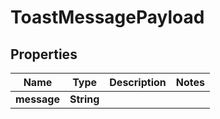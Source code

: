 
# ToastMessagePayload

## Properties
Name | Type | Description | Notes
------------ | ------------- | ------------- | -------------
**message** | **String** |  | 



